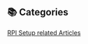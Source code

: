 ## 📚 Categories

[RPI Setup related Articles](https://github.com/MichelleD720/MichelleD720/blob/main/KB%20Articles/Raspberry%20Pi.md)
